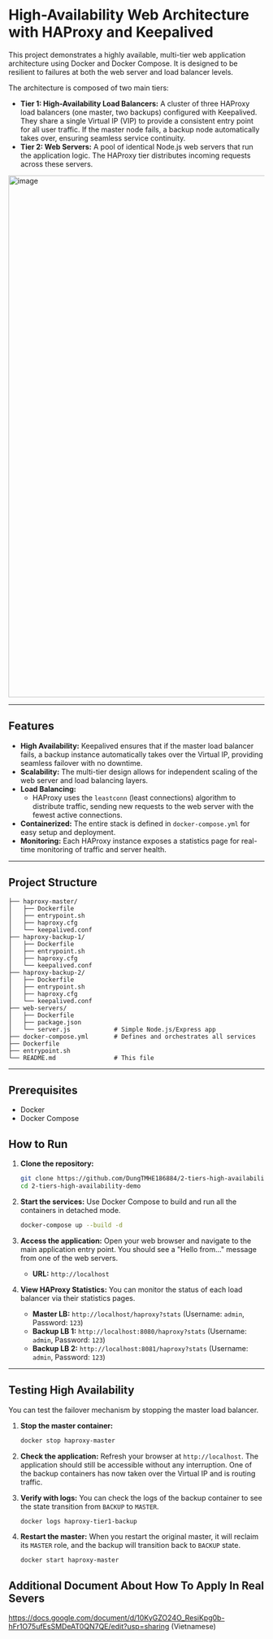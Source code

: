 # High-Availability Web Architecture with HAProxy and Keepalived

This project demonstrates a highly available, multi-tier web application architecture using Docker and Docker Compose. It is designed to be resilient to failures at both the web server and load balancer levels.

The architecture is composed of two main tiers:
*   **Tier 1: High-Availability Load Balancers:** A cluster of three HAProxy load balancers (one master, two backups) configured with Keepalived. They share a single Virtual IP (VIP) to provide a consistent entry point for all user traffic. If the master node fails, a backup node automatically takes over, ensuring seamless service continuity.
*   **Tier 2: Web Servers:** A pool of identical Node.js web servers that run the application logic. The HAProxy tier distributes incoming requests across these servers.

 
<img width="2737" height="1027" alt="image" src="https://github.com/user-attachments/assets/6c703956-124f-4055-a0b3-2957b755efa9" />



---

## Features

*   **High Availability:** Keepalived ensures that if the master load balancer fails, a backup instance automatically takes over the Virtual IP, providing seamless failover with no downtime.
*   **Scalability:** The multi-tier design allows for independent scaling of the web server and load balancing layers.
*   **Load Balancing:**
    *   HAProxy uses the `leastconn` (least connections) algorithm to distribute traffic, sending new requests to the web server with the fewest active connections.
*   **Containerized:** The entire stack is defined in `docker-compose.yml` for easy setup and deployment.
*   **Monitoring:** Each HAProxy instance exposes a statistics page for real-time monitoring of traffic and server health.

---

## Project Structure

```text
├── haproxy-master/
│   ├── Dockerfile
│   ├── entrypoint.sh
│   ├── haproxy.cfg
│   └── keepalived.conf      
├── haproxy-backup-1/
│   ├── Dockerfile
│   ├── entrypoint.sh
│   ├── haproxy.cfg
│   └── keepalived.conf      
├── haproxy-backup-2/
│   ├── Dockerfile
│   ├── entrypoint.sh
│   ├── haproxy.cfg
│   └── keepalived.conf      
├── web-servers/
│   ├── Dockerfile
│   ├── package.json
│   └── server.js            # Simple Node.js/Express app
├── docker-compose.yml       # Defines and orchestrates all services
├── Dockerfile
├── entrypoint.sh
└── README.md                # This file
```

---

## Prerequisites

*   Docker
*   Docker Compose

## How to Run

1.  **Clone the repository:**
    ```sh
    git clone https://github.com/DungTMHE186884/2-tiers-high-availability-demo.git
    cd 2-tiers-high-availability-demo
    ```

2.  **Start the services:**
    Use Docker Compose to build and run all the containers in detached mode.
    ```sh
    docker-compose up --build -d
    ```

3.  **Access the application:**
    Open your web browser and navigate to the main application entry point. You should see a "Hello from..." message from one of the web servers.
    *   **URL:** `http://localhost`

4.  **View HAProxy Statistics:**
    You can monitor the status of each load balancer via their statistics pages.
    *   **Master LB:** `http://localhost/haproxy?stats` (Username: `admin`, Password: `123`)
    *   **Backup LB 1:** `http://localhost:8080/haproxy?stats` (Username: `admin`, Password: `123`)
    *   **Backup LB 2:** `http://localhost:8081/haproxy?stats` (Username: `admin`, Password: `123`)

---

## Testing High Availability

You can test the failover mechanism by stopping the master load balancer.

1.  **Stop the master container:**
    ```sh
    docker stop haproxy-master
    ```

2.  **Check the application:**
    Refresh your browser at `http://localhost`. The application should still be accessible without any interruption. One of the backup containers has now taken over the Virtual IP and is routing traffic.

3.  **Verify with logs:**
    You can check the logs of the backup container to see the state transition from `BACKUP` to `MASTER`.
    ```sh
    docker logs haproxy-tier1-backup
    ```

4.  **Restart the master:**
    When you restart the original master, it will reclaim its `MASTER` role, and the backup will transition back to `BACKUP` state.
    ```sh
    docker start haproxy-master
    ```
    
## Additional Document About How To Apply In Real Severs
   https://docs.google.com/document/d/10KyGZO24O_ResiKpg0b-hFr1O75ufEsSMDeAT0QN7QE/edit?usp=sharing (Vietnamese)

